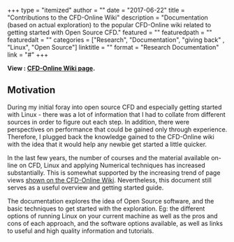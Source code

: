 +++
type = "itemized"
author = ""
date = "2017-06-22"
title = "Contributions to the CFD-Online Wiki"
description = "Documentation (based on actual exploration) to the popular CFD-Online wiki related to getting started with Open Source CFD."
featured = ""
featuredpath = ""
featuredalt = ""
categories = ["Research", "Documentation", "giving back" , "Linux", "Open Source"]
linktitle = ""
format = "Research Documentation"
link = "#"
+++

**View : [CFD-Online Wiki page](<http://www.cfd-online.com/Wiki/What_is_Open_Source%3F>).**

## Motivation

During my initial foray into open source CFD and especially getting
started with Linux - there was a lot of information that I had to
collate from different sources in order to figure out each step. In
addition, there were perspectives on performance that could be gained
only through experience. Therefore, I plugged back the knowledge
gained to the CFD-Online wiki with the idea that it would help any
newbie get started a little quicker.

In the last few years, the number of courses and the material
available on-line on CFD, Linux and applying Numerical techniques has
increased substantially. This is somewhat supported by the increasing
trend of page views [shown on the CFD-Online
Wiki](https://www.cfd-online.com/About/). Nevertheless, this document
still serves as a useful overview and getting started guide.

The documentation explores the idea of Open Source software, and the
basic techniques to get started with the exploration. Eg: the
different options of running Linux on your current machine as well as
the pros and cons of each approach, and the software options
available, as well as links to useful and high quality information and
tutorials.



